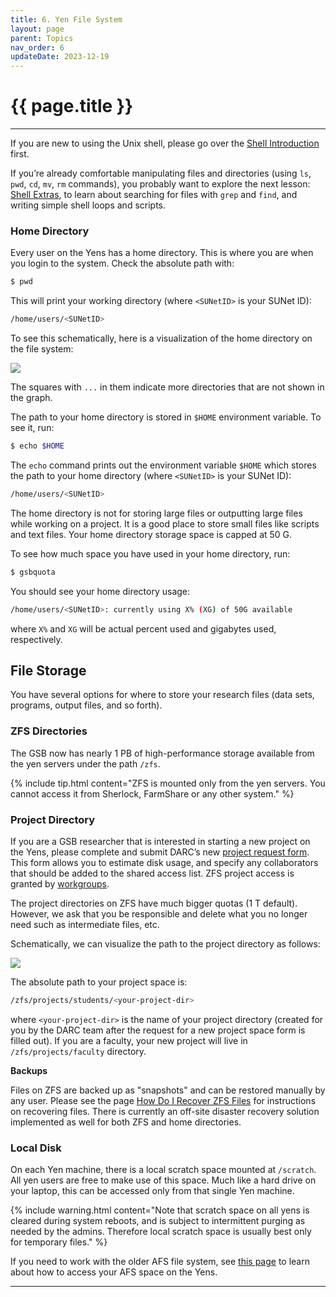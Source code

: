 ```yaml
---
title: 6. Yen File System 
layout: page 
parent: Topics 
nav_order: 6
updateDate: 2023-12-19
---
```


# {{ page.title }}
---
If you are new to using the Unix shell, please go over the <a href="/gettingStarted/shell_novice.html" target="_blank">Shell Introduction</a>
first.
 
If you’re already comfortable manipulating files and directories (using `ls`, `pwd`, `cd`, `mv`, `rm` commands), 
you probably want to explore the next lesson: <a href="/gettingStarted/shell_extras.html" target="_blank">Shell Extras</a>, 
to learn about searching for files with `grep` and `find`, and writing simple shell loops and scripts.
 
### Home Directory
Every user on the Yens has a home directory. This is where you are when you login to the system.
Check the absolute path with:

```bash
$ pwd
```

This will print your working directory (where `<SUNetID>` is your SUNet ID):

```bash
/home/users/<SUNetID>
```

To see this schematically, here is a visualization of the home directory on the file system:


![](/images/intro_to_yens/home-dir.png)

The squares with `...` in them indicate more directories that are not shown in the graph.

The path to your home directory is stored in `$HOME` environment variable. To see it, run:

```bash
$ echo $HOME
```

The `echo` command prints out the environment variable `$HOME` which stores the path to your home directory 
(where `<SUNetID>` is your SUNet ID):

```bash
/home/users/<SUNetID>
```

The home directory is not for storing large files or outputting large files while working on a project. It is a good place to store small
files like scripts and text files. Your home directory storage space is capped at 50 G.  

To see how much space you have used in your home directory, run:

```bash
$ gsbquota
```

You should see your home directory usage:

```bash
/home/users/<SUNetID>: currently using X% (XG) of 50G available
```
where `X%` and `XG` will be actual percent used and gigabytes used, respectively.

## File Storage

You have several options for where to store your research files (data sets, programs, output files, and so forth). 

### ZFS Directories

The GSB now has nearly 1 PB of high-performance storage available from the yen servers under the path ```/zfs```. 

{% include tip.html content="ZFS is mounted only from the yen servers. You cannot access it from Sherlock, FarmShare or any other system." %}

### Project Directory

If you are a GSB researcher that is interested in starting a new project on the Yens,
please complete and submit DARC’s new <a href="http://darc.stanford.edu/yenstorage" target="_blank">project request form</a>.
This form allows you to estimate disk usage, and specify any collaborators that should be added to the shared access list.
ZFS project access is granted by <a href="/yen/workgroups.html" target="_blank">workgroups</a>.

The project directories on ZFS have much bigger quotas (1 T default). However, we ask that you be responsible and
delete what you no longer need such as intermediate files, etc.

Schematically, we can visualize the path to the project directory as follows:

![](/images/intro_to_yens/project-dir.png)

The absolute path to your project space is:

```bash
/zfs/projects/students/<your-project-dir>
```

where `<your-project-dir>` is the name of your project directory (created for you by the DARC team after the request for a new project space form is filled out). If you are a faculty, your new project will live in `/zfs/projects/faculty` directory.

**Backups**

Files on ZFS are backed up as "snapshots" and can be restored manually by any user. Please see the page <a href="/faqs/howRecoverZFSFiles.html" target="_blank">How Do I Recover ZFS Files</a> for instructions on recovering files. There is currently an off-site disaster recovery solution implemented as well for both ZFS and home directories.

### Local Disk

On each Yen machine, there is a local scratch space mounted at ```/scratch```. All yen users are free to make use of this space. Much like a hard drive on your laptop, this can be accessed only from that single Yen machine. 

{% include warning.html content="Note that scratch space on all yens is cleared during system reboots, and is subject to intermittent purging as needed by the admins. Therefore local scratch space is usually best only for temporary files." %}

If you need to work with the older AFS file system, see <a href="/faqs/afsLink.html" target="_blank">this page</a> to learn about how to access your AFS space on the Yens. 

---
<a href="/gettingStarted/5_yen_software.html"><span class="glyphicon glyphicon-menu-left fa-lg" style="float: left;"/></a> <a href="/gettingStarted/7_transfer_files.html"><span class="glyphicon glyphicon-menu-right fa-lg" style="float: right;"/></a>
